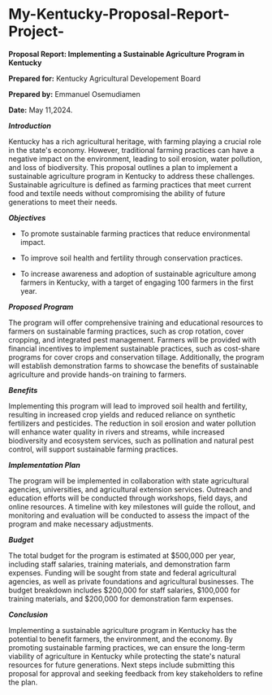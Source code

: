 # My-Kentucky-Proposal-Report-Project-


**Proposal Report: Implementing a Sustainable Agriculture Program in Kentucky**

**Prepared for:** Kentucky Agricultural Developement Board

**Prepared by:** Emmanuel Osemudiamen 

**Date:** May 11,2024.


***Introduction***

Kentucky has a rich agricultural heritage, with farming playing a crucial role in the state's economy. However, traditional farming practices can have a negative impact on the environment, leading to soil erosion, water pollution, and loss of biodiversity. This proposal outlines a plan to implement a sustainable agriculture program in Kentucky to address these challenges. Sustainable agriculture is defined as farming practices that meet current food and textile needs without compromising the ability of future generations to meet their needs.

***Objectives***

* To promote sustainable farming practices that reduce environmental impact.

* To improve soil health and fertility through conservation practices.

* To increase awareness and adoption of sustainable agriculture among farmers in Kentucky, with a target of engaging 100 farmers in the first year.

***Proposed Program***

The program will offer comprehensive training and educational resources to farmers on sustainable farming practices, such as crop rotation, cover cropping, and integrated pest management. Farmers will be provided with financial incentives to implement sustainable practices, such as cost-share programs for cover crops and conservation tillage. Additionally, the program will establish demonstration farms to showcase the benefits of sustainable agriculture and provide hands-on training to farmers. 

***Benefits***

Implementing this program will lead to improved soil health and fertility, resulting in increased crop yields and reduced reliance on synthetic fertilizers and pesticides. The reduction in soil erosion and water pollution will enhance water quality in rivers and streams, while increased biodiversity and ecosystem services, such as pollination and natural pest control, will support sustainable farming practices.

***Implementation Plan***

The program will be implemented in collaboration with state agricultural agencies, universities, and agricultural extension services. Outreach and education efforts will be conducted through workshops, field days, and online resources. A timeline with key milestones will guide the rollout, and monitoring and evaluation will be conducted to assess the impact of the program and make necessary adjustments.

***Budget***

The total budget for the program is estimated at $500,000 per year, including staff salaries, training materials, and demonstration farm expenses. Funding will be sought from state and federal agricultural agencies, as well as private foundations and agricultural businesses. The budget breakdown includes $200,000 for staff salaries, $100,000 for training materials, and $200,000 for demonstration farm expenses.

***Conclusion***

Implementing a sustainable agriculture program in Kentucky has the potential to benefit farmers, the environment, and the economy. By promoting sustainable farming practices, we can ensure the long-term viability of agriculture in Kentucky while protecting the state's natural resources for future generations. Next steps include submitting this proposal for approval and seeking feedback from key stakeholders to refine the plan.
